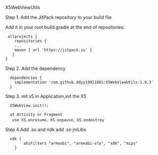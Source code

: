 X5WebViewUtils

Step 1. Add the JitPack repository to your build file

Add it in your root build.gradle at the end of repositories:

     allprojects {
	    repositories {
	  	...
	  	maven { url 'https://jitpack.io' }
	   }
    }
Step 2. Add the dependency

      dependencies {
        implementation 'com.github.ddyy19911001:X5WebViewUtils:1.0.3'
      }
Step 3. init x5
  in Application,init the X5
    
      X5WebView.init();
      
      at Activity or Fragment
       use X5.onresume、X5.onpause、X5.ondestroy
 
Step 4.Add .so and ndk
   add .so jniLibs
   
      ndk {
            abiFilters "armeabi", "armeabi-v7a", "x86", "mips"
        }
